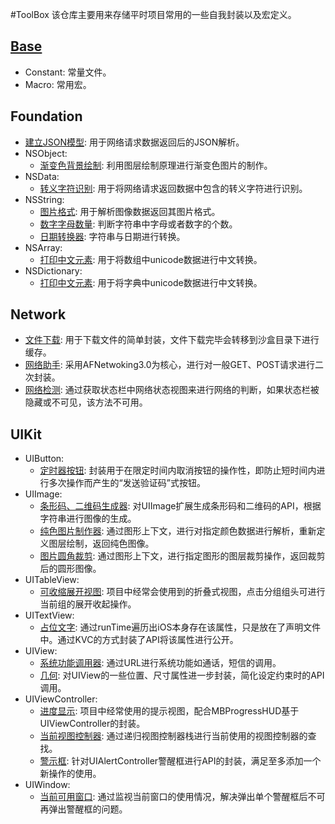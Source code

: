 #ToolBox
该仓库主要用来存储平时项目常用的一些自我封装以及宏定义。

## [Base](/Base)
- Constant: 常量文件。
- Macro: 常用宏。

## Foundation
- [建立JSON模型](/Foundation/LLModel): 用于网络请求数据返回后的JSON解析。
- NSObject:
    - [渐变色背景绘制](/Foundation/NSObject/GradientColor): 利用图层绘制原理进行渐变色图片的制作。
- NSData:
	- [转义字符识别](/Foundation/NSData/FilterCharacter): 用于将网络请求返回数据中包含的转义字符进行识别。
- NSString:
	- [图片格式](/Foundation/NSString/ImageType): 用于解析图像数据返回其图片格式。
    - [数字字母数量](/Foundation/NSString/Symbol): 判断字符串中字母或者数字的个数。
    - [日期转换器](/Foundation/NSString/TimeConverter): 字符串与日期进行转换。
- NSArray:
	- [打印中文元素](/Foundation/NSArray/ChineseDescription): 用于将数组中unicode数据进行中文转换。
- NSDictionary:
	- [打印中文元素](/Foundation/NSDictionary/ChineseDescription): 用于将字典中unicode数据进行中文转换。

## Network
- [文件下载](/Network/FileDownload): 用于下载文件的简单封装，文件下载完毕会转移到沙盒目录下进行缓存。
- [网络助手](/Network/LLNetManager): 采用AFNetwoking3.0为核心，进行对一般GET、POST请求进行二次封装。
- [网络检测](/Network/LLNetworkReachability): 通过获取状态栏中网络状态视图来进行网络的判断，如果状态栏被隐藏或不可见，该方法不可用。

## UIKit
- UIButton:
	- [定时器按钮](/UIKit/UIButton/TimeCounter): 封装用于在限定时间内取消按钮的操作性，即防止短时间内进行多次操作而产生的“发送验证码”式按钮。
- UIImage:
	- [条形码、二维码生成器](/UIKit/UIImage/Bar%20and%20QRCode): 对UIImage扩展生成条形码和二维码的API，根据字符串进行图像的生成。
	- [纯色图片制作器](/UIKit/UIImage/PureColor): 通过图形上下文，进行对指定颜色数据进行解析，重新定义图层绘制，返回纯色图像。
	- [图片圆角裁剪](/UIKit/UIImage/ImageTailor): 通过图形上下文，进行指定图形的图层裁剪操作，返回裁剪后的圆形图像。
- UITableView:
	- [可收缩展开视图](/UIKit/UITableView/ExpandTableView): 项目中经常会使用到的折叠式视图，点击分组组头可进行当前组的展开收起操作。
- UITextView:
	- [占位文字](/UIKit/UITextView/PlaceholderLabel): 通过runTime遍历出iOS本身存在该属性，只是放在了声明文件中。通过KVC的方式封装了API将该属性进行公开。
- UIView:
	- [系统功能调用器](/UIKit/UIView/SchemeJump): 通过URL进行系统功能如通话，短信的调用。
	- [几何](/UIKit/UIView/Geometry): 对UIView的一些位置、尺寸属性进一步封装，简化设定约束时的API调用。
- UIViewController:
	- [进度显示](/UIKit/UIViewController/MBProgressHUD): 项目中经常使用的提示视图，配合MBProgressHUD基于UIViewController的封装。
	- [当前视图控制器](/UIKit/UIViewController/Owner): 通过递归视图控制器栈进行当前使用的视图控制器的查找。
	- [警示框](/UIKit/UIViewController/Alert): 针对UIAlertController警醒框进行API的封装，满足至多添加一个新操作的使用。
- UIWindow:
	- [当前可用窗口](/UIKit/UIWindow): 通过监视当前窗口的使用情况，解决弹出单个警醒框后不可再弹出警醒框的问题。
